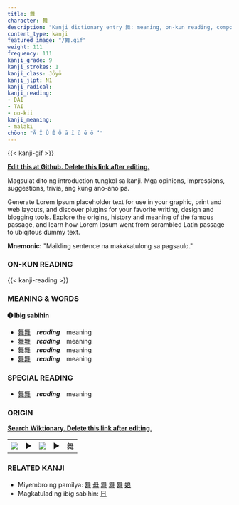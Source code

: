 ```yaml
---
title: 舞
character: 舞
description: "Kanji dictionary entry 舞: meaning, on-kun reading, compounds, origin, related kanji"
content_type: kanji
featured_image: "/舞.gif"
weight: 111
frequency: 111
kanji_grade: 9
kanji_strokes: 1
kanji_class: Jōyō
kanji_jlpt: N1
kanji_radical: 
kanji_reading: 
- DAI
- TAI
- oo-kii
kanji_meaning:
- malaki
chōon: "Ā Ī Ū Ē Ō ā ī ū ē ō ’"
---
```

[//]: # (Don't edit the line below. Kanji animated GIF code is automatically generated.)
{{< kanji-gif >}}

[//]: # (Edit below this line.)

**[Edit this at Github. Delete this link after editing.](https://github.com/tim0g/tim/tree/main/content/kanji/舞/index.md)**

Magsulat dito ng introduction tungkol sa kanji. Mga opinions, impressions, suggestions, trivia, ang kung ano-ano pa.

Generate Lorem Ipsum placeholder text for use in your graphic, print and web layouts, and discover plugins for your favorite writing, design and blogging tools. Explore the origins, history and meaning of the famous passage, and learn how Lorem Ipsum went from scrambled Latin passage to ubiqitous dummy text.
 
**Mnemonic:** "Maikling sentence na makakatulong sa pagsaulo."

### ON-KUN READING

[//]: # (Don't edit the line below. ON-KUN READING code is automatically generated.)
{{< kanji-reading >}}

### MEANING & WORDS

#### ➊ **Ibig sabihin**
  - [舞](../舞)[舞](../舞)　***reading***　meaning
  - [舞](../舞)[舞](../舞)　***reading***　meaning
  - [舞](../舞)[舞](../舞)　***reading***　meaning
  - [舞](../舞)[舞](../舞)　***reading***　meaning

### SPECIAL READING
  - [舞](../舞)[舞](../舞)　***reading***　meaning

### ORIGIN

**[Search Wiktionary. Delete this link after editing.](https://wiktionary.org/wiki/舞)**
<table class="kanji-table"><tr><td>
<img src="60px-舞-bronze.svg.png">
</td><td>▶</td><td>
<img src="60px-舞-oracle.svg.png">
</td><td>▶</td>
<td class="kanji-origin">舞</td>
</tr></table>

### RELATED KANJI
- Miyembro ng pamilya: [舞](../舞) [母](../母) [舞](../舞) [舞](../舞) [舞](../舞) [娘](../娘)
- Magkatulad ng ibig sabihin: [日](../日)
